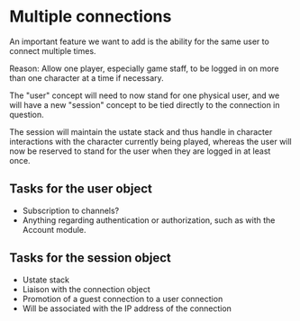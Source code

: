# Multiple connections

An important feature we want to add is the ability for the same user to
connect multiple times.

Reason: Allow one player, especially game staff, to be logged in on more
than one character at a time if necessary.

The "user" concept will need to now stand for one physical user, and we
will have a new "session" concept to be tied directly to the connection
in question.

The session will maintain the ustate stack and thus handle in character
interactions with the character currently being played, whereas the user
will now be reserved to stand for the user when they are logged in at least once.

## Tasks for the user object

* Subscription to channels?
* Anything regarding authentication or authorization, such as with the Account module.

## Tasks for the session object

* Ustate stack
* Liaison with the connection object
* Promotion of a guest connection to a user connection
* Will be associated with the IP address of the connection
